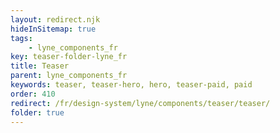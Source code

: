 ```yaml
---
layout: redirect.njk
hideInSitemap: true
tags: 
    - lyne_components_fr
key: teaser-folder-lyne_fr
title: Teaser
parent: lyne_components_fr
keywords: teaser, teaser-hero, hero, teaser-paid, paid
order: 410
redirect: /fr/design-system/lyne/components/teaser/teaser/
folder: true
---
```

